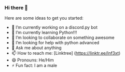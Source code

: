 ### Hi there 👋

Here are some ideas to get you started:

- 🔭 I’m currently working on a discord.py bot
- 🌱 I’m currently learning Python!!!
- 👯 I’m looking to collaborate on something awesome
- 🤔 I’m looking for help with python advanced
- 💬 Ask me about anything
- 📫 How to reach me: [Linktree] (https://linktr.ee/Inf3xt)
- 😄 Pronouns: He/Him
- ⚡ Fun fact: I am a male

<!--
**Inf3xted/inf3xted** is a ✨ _special_ ✨ repository because its `README.md` (this file) appears on your GitHub profile.
-->
